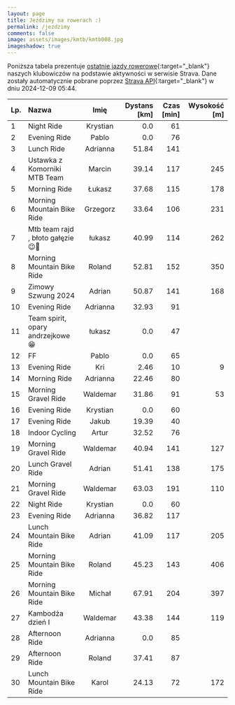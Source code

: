 ```yaml
---
layout: page
title: Jeździmy na rowerach :)
permalink: /jezdzimy
comments: false
image: assets/images/kmtb/kmtb008.jpg
imageshadow: true
---
```


Poniższa tabela prezentuje [ostatnie jazdy rowerowe](https://www.strava.com/clubs/336381){:target="_blank"} naszych klubowiczów na podstawie aktywności w serwisie Strava. Dane zostały automatycznie pobrane poprzez [Strava API](https://developers.strava.com/docs/reference/#api-Clubs-getClubActivitiesById){:target="_blank"} w dniu 2024-12-09 05:44.

Lp. | Nazwa | Imię | Dystans [km] | Czas [min] | Wysokość [m]
:--- | :--- | :---: | ---: | ---: | ---:
1|Night Ride|Krystian|0.0|61|
2|Evening Ride|Pablo|0.0|76|
3|Lunch Ride|Adrianna|51.84|141|
4|Ustawka z Komorniki MTB Team|Marcin|39.14|117|245
5|Morning Ride|Łukasz|37.68|115|178
6|Morning Mountain Bike Ride|Grzegorz|33.64|106|231
7|Mtb team rajd , błoto gałęzie 😉🫡|łukasz|40.99|114|262
8|Morning Mountain Bike Ride|Roland|52.81|152|350
9|Zimowy Szwung 2024|Adrian|50.87|141|168
10|Evening Ride|Adrianna|32.93|91|
11|Team spirit, opary andrzejkowe😁|łukasz|0.0|47|
12|FF|Pablo|0.0|65|
13|Evening Ride|Kri|2.46|10|9
14|Morning Ride|Adrianna|22.46|80|
15|Morning Gravel Ride|Waldemar|31.86|91|53
16|Evening Ride|Krystian|0.0|60|
17|Evening Ride|Jakub|19.39|40|
18|Indoor Cycling|Artur|32.52|76|
19|Morning Gravel Ride|Waldemar|40.94|141|127
20|Lunch Gravel Ride|Adrian|51.41|138|175
21|Morning Gravel Ride|Waldemar|63.03|191|110
22|Night Ride|Krystian|0.0|60|
23|Evening Ride|Adrianna|36.82|117|
24|Lunch Mountain Bike Ride|Adrian|41.09|117|205
25|Morning Mountain Bike Ride|Roland|45.23|143|406
26|Morning Mountain Bike Ride|Michał|67.91|204|397
27|Kambodża dzień I|Waldemar|43.38|144|119
28|Afternoon Ride|Adrianna|0.0|85|
29|Afternoon Ride|Roland|37.41|87|
30|Lunch Mountain Bike Ride|Karol|24.13|72|172
